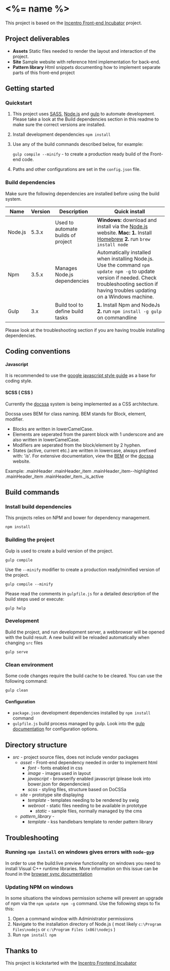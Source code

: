 # <%= name %>
This project is based on the [Incentro Front-end Incubator](https://bitbucket.org/incentro-ondemand/frontend-incubator) project.

Project deliverables
--------------------

* **Assets** Static files needed to render the layout and interaction of the project.
* **Site** Sample website with reference html implementation for back-end.
* **Pattern library** Html snippets documenting how to implement separate parts of this front-end project


Getting started
---------------

### Quickstart

1. This project uses [SASS](http://sass-lang.com/ "CSS With superpowers"),
   [Node.js](http://nodejs.org/, "Javascript development made awesome") and
   [gulp](http://gulpjs.com/ "gulp.js, The stream build system") to automate development.
   Please take a look at the Build dependencies section in this readme to make sure the
   correct versions are installed.

2. Install development dependencies
   `npm install`

3. Use any of the build commands described below, for example:

   `gulp compile --minify` - to create a production ready build of the Front-end code.
4. Paths and other configurations are set in the `config.json` file.



### Build dependencies

Make sure the following dependencies are installed before using the build system.

Name      | Version | Description                                    | Quick install
----------|---------|------------------------------------------------|--------------------------------------------------------------------------------------------------------------------------------------------------------------------------------------------------
Node.js   | 5.3.x   | Used to automate builds of project             | **Windows:** download and install via the [Node.js](http://nodejs.org/) website. **Mac:** **1.** Install [Homebrew](http://brew.sh/) **2.** run `brew install node`
Npm       | 3.5.x   | Manages Node.js dependencies                   | Automatically installed when installing Node.js. Use the command `npm update npm -g` to update version if needed. Check troubleshooting section if having troubles updating on a Windows machine.
Gulp      | 3.x     | Build tool to define build tasks               | **1.** Install Npm and NodeJs **2.** run `npm install -g gulp` on commandline

Please look at the troubleshooting section if you are having trouble installing dependencies.


Coding conventions
------------------

#### Javascript
It is recommended to use the [google javascript style guide](http://google-styleguide.googlecode.com/svn/trunk/javascriptguide.xml) as a base for coding style.

#### SCSS ( CSS )
Currently the [docssa](http://docssa.info/) system is being implemented as a CSS architecture.

Docssa uses BEM for class naming. BEM stands for Block, element, modifier.

 * Blocks are written in lowerCamelCase.
 * Elements are seperated from the parent block with 1 underscore and are also written in lowerCamelCase.
 * Modifiers are seperated from the block/element by 2 hyphen.
 * States (active, current etc.) are written in lowercase, always prefixed with: '_is_'.
For extensive documentation, view the [BEM](https://en.bem.info/method/) or the [docssa](http://docssa.info/) website.

Example:
.mainHeader
    .mainHeader_item
    .mainHeader_item--highlighted
    .mainHeader_item
    .mainHeader_item._is_active



Build commands
--------------

### Install build dependencies
This projects relies on NPM and bower for dependency management.

    npm install


### Building the project
Gulp is used to create a build version of the project.

    gulp compile

Use the `--minify` modifier to create a production ready/minified version of the project.

    gulp compile --minify

Please read the comments in `gulpfile.js` for a detailed description of the build steps used or execute:

    gulp help


### Development
Build the project, and run development server, a webbrowser will be opened with the build result. A new build will be reloaded automatically when changing `src` files

    gulp serve


### Clean environment
Some code changes require the build cache to be cleared. You can use the following command:

    gulp clean



#### Configuration
- `package.json` development dependencies installed by `npm install` command
- `gulpfile.js` build process managed by gulp. Look into the [gulp documentation](https://github.com/gulpjs/gulp/blob/master/README.md#gulp-----) for configuration options.


Directory structure
-------------------

* _src_ - project source files, does not include vendor packages
	* _asset_ - Front-end dependency needed in order to implement html
		* _font_ - fonts enabled in css
		* _image_ - images used in layout
		* _javascript_ - browserify enabled javascript (please look into bower.json for dependencies)
		* _scss_ - styling files, structure based on DoCSSa
	* _site_ - prototype site displaying
		* _template_ - templates needing to be rendered by swig
		* _webroot_ - static files needing to be available in prototype
			* _static_ - sample files, normally managed by the cms
	* _pattern_library_ -
		* _template_ - kss handlebars template to render pattern library

Troubleshooting
---------------

### Running `npm install` on windows gives errors with `node-gyp`
In order to use the build:live preview functionality on windows you need to install Visual C++ runtime libraries.
More information on this issue can be found in the [browser sync documentation](http://www.browsersync.io/docs/#windows-users)

### Updating NPM on windows
In some situations the windows permission scheme will prevent an upgrade of npm via the `npm update npm -g` command.
Use the following steps to fix this:

1. Open a command window with Administrator permissions
2. Navigate to the installation directory of Node.js ( most likely `c:\Program Files\nodejs` or `c:\Program Files (x86)\nodejs` )
3. Run `npm install npm`

Thanks to
---------

This project is kickstarted with the [Incentro Frontend Incubator](http://incentro.github.io/generator-frontend-incubator/)
